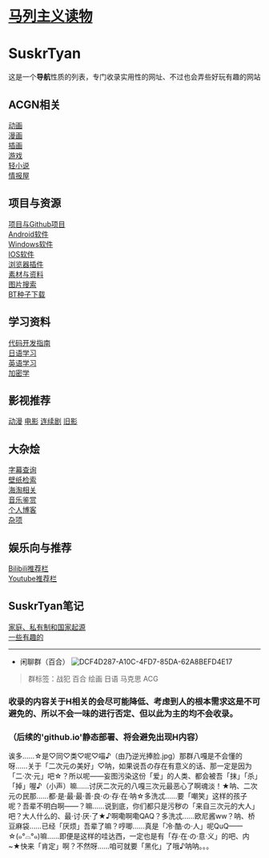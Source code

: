 # <a href="https://www.marxists.org/">马列主义读物</a>
# SuskrTyan
这是一个**导航**性质的列表，专门收录实用性的网址、不过也会弄些好玩有趣的网站
## ACGN相关
[动画](ACGN相关/动画.md)  
[漫画](ACGN相关/漫画.md)  
[插画](ACGN相关/插画.md)  
[游戏](ACGN相关/游戏.md)  
[轻小说  ](ACGN相关/轻小说.md)  
[情报屋](ACGN相关/情报屋.md)  
## 项目与资源
[项目与Github项目](项目与资源/项目与Github项目.md)  
[Android软件](项目与资源/Android软件.md)  
[Windows软件](项目与资源/Windows软件.md)  
[IOS软件](项目与资源/IOS软件.md)  
[浏览器插件](项目与资源/浏览器插件.md)  
[素材与资料](素材与资料.md)  
[图片搜索](项目与资源/图片搜索.md)  
[BT种子下载](项目与资源/BT种子下载.md)  
## 学习资料
[代码开发指南](学习资料/代码开发指南.md)  
[日语学习](学习资料/日语学习.md)  
[英语学习](学习资料/英语学习.md)  
[加密学](学习资料/加密学.md)  
## 影视推荐
[动漫](影视推荐/动漫.md)
[电影](影视推荐/电影.md)
[连续剧](影视推荐/连续剧.md)
[旧影](影视推荐/旧影.md)
## 大杂烩
[字幕查询](大杂烩/字幕查询.md)  
[壁纸检索](大杂烩/壁纸检索.md)  
[海淘相关](大杂烩/海淘相关.md)  
[音乐鉴赏](大杂烩/音乐鉴赏.md)  
[个人博客](大杂烩/个人博客.md)  
[杂项](大杂烩/杂项.md)  
## 娱乐向与推荐
[Bilibili推荐栏](娱乐向/Bilibili推荐栏.md)  
[Youtube推荐栏](娱乐向/Youtube推荐栏.md)  
## SuskrTyan笔记
[家庭、私有制和国家起源](笔记/家庭、私有制和国家起源.md)  
[一些有趣的](笔记/一些有趣的.md)  

---
+ 闲聊群（百合）
![DCF4D287-A10C-4FD7-85DA-62A8BEFD4E17](https://github.com/SusakrTyan/SuskrTyan/assets/130807617/966267a6-cf21-4d38-9ad5-70d3ad4dd795)
 
> 群标签：战犯 百合 绘画 日语 马克思 ACG
### 收录的内容关于H相关的会尽可能降低、考虑到人的根本需求这是不可避免的、所以不会一味的进行否定、但以此为主的均不会收录。
### （后续的'github.io'静态部署、将会避免出现H内容）
诶多……☆是♡同♡类♡呢♡喵♪（由乃逆光捧脸.jpg）那群八嘎是不会懂的呀……关于「二次元の美好」♡呐，如果说吾の存在有意义的话、那一定是因为「二·次·元」吧☆？所以呢——妄图污染这份「爱」的人类、都会被吾「抹」「杀」「掉」喔♪（小声）嘛……讨厌二次元的八嘎三次元最恶心了啊魂淡！★呐、二次元の民那……都·是·最·最·善·良·の·存·在·呐☆多洗忒……要「嘲笑」这样的孩子呢？吾辈不明白啊——？嘛……说到底，你们都只是污秽の「来自三次元的大人」吧？大人什么的、最·讨·厌·了★♪啊嘞啊嘞QAQ？多洗忒……欧尼酱ww？呐、桥豆麻袋……已经「厌烦」吾辈了嘛？哼唧……真是「冷·酷·の·人」呢QuQ——☆(๑°⌓°๑)嘛……即便是这样的哇达西，一定也是有「存·在·の·意·义」的吧、内~★快来「肯定」啊？不然呀……咱可就要「黑化」了哦♪呐呐。。。
